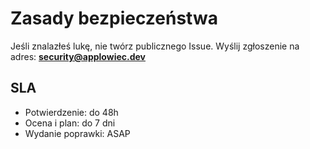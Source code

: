# Zasady bezpieczeństwa

Jeśli znalazłeś lukę, nie twórz publicznego Issue.
Wyślij zgłoszenie na adres: **security@applowiec.dev**

## SLA
- Potwierdzenie: do 48h
- Ocena i plan: do 7 dni
- Wydanie poprawki: ASAP
